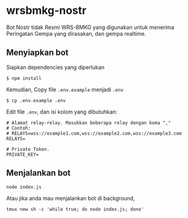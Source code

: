 # wrsbmkg-nostr
Bot Nostr tidak Resmi WRS-BMKG yang digunakan untuk menerima Peringatan Gempa yang dirasakan, dan gempa realtime.

## Menyiapkan bot
Siapkan dependencies yang diperlukan
```
$ npm install
```

Kemudian, Copy file `.env.example` menjadi `.env`
```
$ cp .env.example .env
```

Edit file `.env`, dan isi kolom yang dibutuhkan:
```
# Alamat relay-relay. Masukkan beberapa relay dengan koma ","
# Contoh:
# RELAYS=wss://example1.com,wss://example2.com,wss://example3.com
RELAYS=

# Private Token.
PRIVATE_KEY=
```

## Menjalankan bot
```
node index.js
```

Atau jika anda mau menjalankan bot di background,
```
tmux new sh -c 'while true; do node index.js; done'
```
